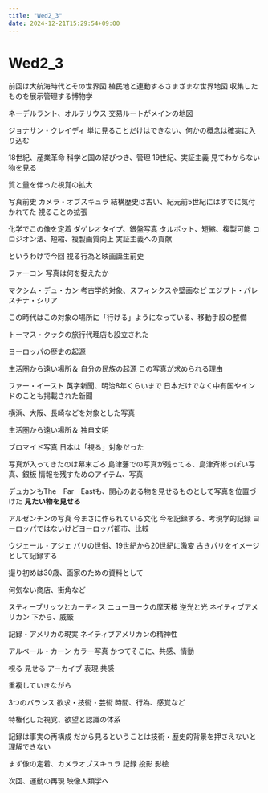 ```yaml
---
title: "Wed2_3"
date: 2024-12-21T15:29:54+09:00
---
```

# Wed2_3
前回は大航海時代とその世界図
植民地と連動するさまざまな世界地図
収集したものを展示管理する博物学

ネーデルラント、オルテリウス
交易ルートがメインの地図

ジョナサン・クレイディ
単に見ることだけはできない、何かの概念は確実に入り込む

18世紀、産業革命
科学と国の結びつき、管理
19世紀、実証主義
見てわからない物を見る

質と量を伴った視覚の拡大

写真前史
カメラ・オブスキュラ
結構歴史は古い、紀元前5世紀にはすでに気付かれてた
視ることの拡張

化学でこの像を定着
ダゲレオタイプ、銀盤写真
タルボット、短縮、複製可能
コロジオン法、短縮、複製画質向上
実証主義への貢献


というわけで今回
視る行為と映画誕生前史

ファーコン
写真は何を捉えたか

マクシム・デュ・カン
考古学的対象、スフィンクスや壁画など
エジプト・パレスチナ・シリア

この時代はこの対象の場所に「行ける」ようになっている、移動手段の整備

トーマス・クックの旅行代理店も設立された

ヨーロッパの歴史の起源

生活圏から遠い場所＆
自分の民族の起源
この写真が求められる理由


ファー・イースト
英字新聞、明治8年くらいまで
日本だけでなく中有国やインドのことも掲載された新聞

横浜、大阪、長崎などを対象とした写真

生活圏から遠い場所＆
独自文明


ブロマイド写真
日本は「視る」対象だった


写真が入ってきたのは幕末ごろ
島津藩での写真が残ってる、島津斉彬っぽい写真、銀板
情報を残すためのアイテム、写真


デュカンもThe　Far　Eastも、関心のある物を見せるものとして写真を位置づけた
**見たい物を見せる**


アルゼンチンの写真
今まさに作られている文化
今を記録する、考現学的記録
ヨーロッパではないけどヨーロッパ都市、比較

ウジェール・アジェ
パリの世俗、19世紀から20世紀に激変
古きパリをイメージとして記録する

撮り初めは30歳、画家のための資料として

何気ない商店、街角など

スティーブリッツとカーティス
ニューヨークの摩天楼
逆光と光
ネイティブアメリカン
下から、威厳

記録・アメリカの現実
ネイティブアメリカンの精神性

アルベール・カーン
カラー写真
かつてそこに、共感、情動


視る
見せる
アーカイブ
表現
共感

重複していきながら


3つのバランス
欲求・技術・芸術
時間、行為、感覚など

特権化した視覚、欲望と認識の体系

記録は事実の再構成
だから見るということは技術・歴史的背景を押さえないと理解できない


まず像の定着、カメラオブスキュラ
記録
投影
影絵


次回、運動の再現
映像人類学へ
